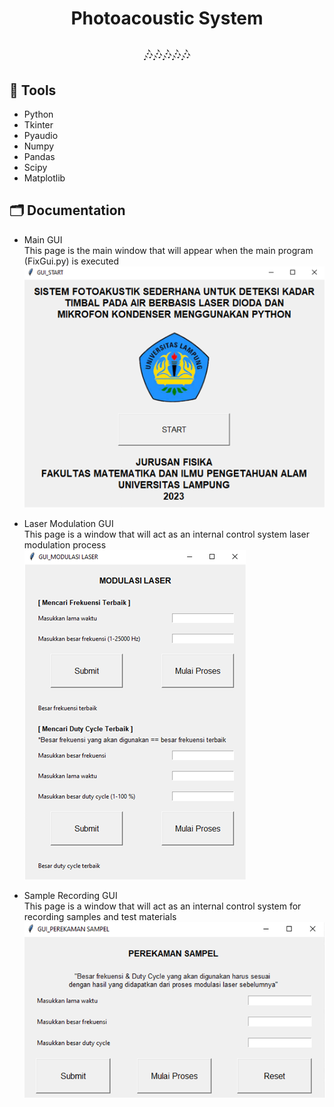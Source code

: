 <h1 align="center">Photoacoustic System</h1>
<p align="center"  style="font-size: 25px">🎶🎶🎶🎶🎶</p>

## 🧰 Tools
- Python
- Tkinter
- Pyaudio
- Numpy
- Pandas
- Scipy
- Matplotlib

## 🗂️ Documentation
- Main GUI         
    This page is the main window that will appear when the main program (FixGui.py) is executed         
    ![Gambar](https://raw.githubusercontent.com/artatara7a/skripsi-fotoakustik/master/image.png)

- Laser Modulation GUI         
    This page is a window that will act as an internal control system laser modulation process         
    ![Gambar](https://raw.githubusercontent.com/artatara7a/skripsi-fotoakustik/master/image2.png)

- Sample Recording GUI         
    This page is a window that will act as an internal control system for recording samples and test materials         
    ![Gambar](https://raw.githubusercontent.com/artatara7a/skripsi-fotoakustik/master/image3.png)